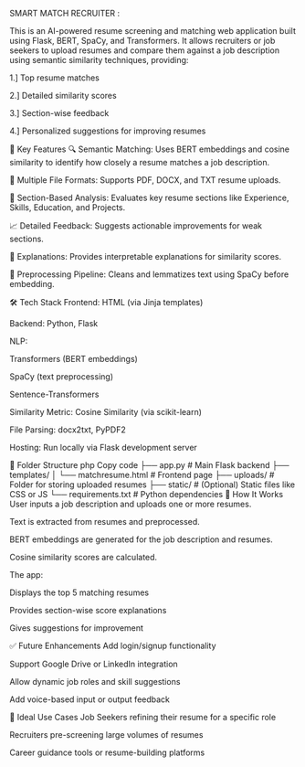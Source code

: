 SMART MATCH RECRUITER  :


This is an AI-powered resume screening and matching web application built using Flask, BERT, SpaCy, and Transformers. It allows recruiters or job seekers to upload resumes and compare them against a job description using semantic similarity techniques, providing:

1.] Top resume matches

2.] Detailed similarity scores

3.] Section-wise feedback

4.] Personalized suggestions for improving resumes

🚀 Key Features
🔍 Semantic Matching: Uses BERT embeddings and cosine similarity to identify how closely a resume matches a job description.

📂 Multiple File Formats: Supports PDF, DOCX, and TXT resume uploads.

🧠 Section-Based Analysis: Evaluates key resume sections like Experience, Skills, Education, and Projects.

📈 Detailed Feedback: Suggests actionable improvements for weak sections.

📝 Explanations: Provides interpretable explanations for similarity scores.

🧰 Preprocessing Pipeline: Cleans and lemmatizes text using SpaCy before embedding.

🛠️ Tech Stack
Frontend: HTML (via Jinja templates)

Backend: Python, Flask

NLP:

Transformers (BERT embeddings)

SpaCy (text preprocessing)

Sentence-Transformers

Similarity Metric: Cosine Similarity (via scikit-learn)

File Parsing: docx2txt, PyPDF2

Hosting: Run locally via Flask development server

📂 Folder Structure
php
Copy code
├── app.py                    # Main Flask backend
├── templates/
│   └── matchresume.html      # Frontend page
├── uploads/                  # Folder for storing uploaded resumes
├── static/                   # (Optional) Static files like CSS or JS
└── requirements.txt          # Python dependencies
🧪 How It Works
User inputs a job description and uploads one or more resumes.

Text is extracted from resumes and preprocessed.

BERT embeddings are generated for the job description and resumes.

Cosine similarity scores are calculated.

The app:

Displays the top 5 matching resumes

Provides section-wise score explanations

Gives suggestions for improvement

✅ Future Enhancements
Add login/signup functionality

Support Google Drive or LinkedIn integration

Allow dynamic job roles and skill suggestions

Add voice-based input or output feedback

🧠 Ideal Use Cases
Job Seekers refining their resume for a specific role

Recruiters pre-screening large volumes of resumes

Career guidance tools or resume-building platforms

